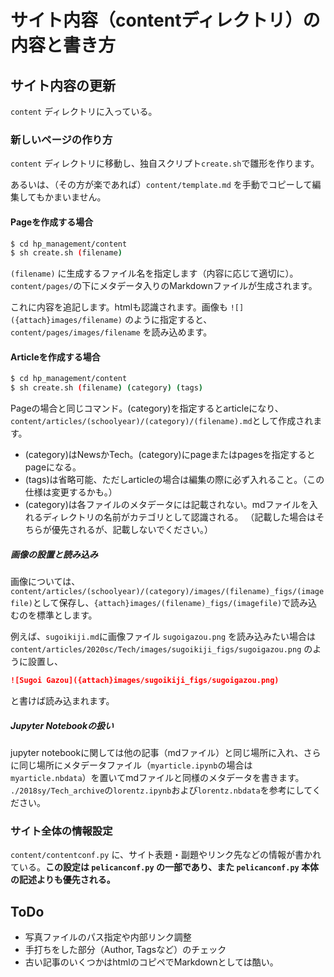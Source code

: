 # サイト内容（contentディレクトリ）の内容と書き方

## サイト内容の更新

`content` ディレクトリに入っている。

### 新しいページの作り方

`content` ディレクトリに移動し、独自スクリプト`create.sh`で雛形を作ります。

あるいは、（その方が楽であれば）`content/template.md` を手動でコピーして編集してもかまいません。

####  Pageを作成する場合

```bash
$ cd hp_management/content
$ sh create.sh (filename)
```

`(filename)` に生成するファイル名を指定します（内容に応じて適切に）。`content/pages/`の下にメタデータ入りのMarkdownファイルが生成されます。

これに内容を追記します。htmlも認識されます。画像も `![]({attach}images/filename)` のように指定すると、 `content/pages/images/filename` を読み込めます。

#### Articleを作成する場合

``` bash
$ cd hp_management/content
$ sh create.sh (filename) (category) (tags)
```

Pageの場合と同じコマンド。(category)を指定するとarticleになり、`content/articles/(schoolyear)/(category)/(filename).md`として作成されます。

- (category)はNewsかTech。(category)にpageまたはpagesを指定するとpageになる。
- (tags)は省略可能、ただしarticleの場合は編集の際に必ず入れること。（この仕様は変更するかも。）
- (category)は各ファイルのメタデータには記載されない。mdファイルを入れるディレクトリの名前がカテゴリとして認識される。
  （記載した場合はそちらが優先されるが、記載しないでください。）

##### 画像の設置と読み込み

画像については、`content/articles/(schoolyear)/(category)/images/(filename)_figs/(imagefile)`として保存し、`{attach}images/(filename)_figs/(imagefile)`で読み込むのを標準とします。

例えば、`sugoikiji.md`に画像ファイル `sugoigazou.png` を読み込みたい場合は `content/articles/2020sc/Tech/images/sugoikiji_figs/sugoigazou.png` のように設置し、

```markdown
![Sugoi Gazou]({attach}images/sugoikiji_figs/sugoigazou.png)
```

と書けば読み込まれます。

##### Jupyter Notebookの扱い

jupyter notebookに関しては他の記事（mdファイル）と同じ場所に入れ、さらに同じ場所にメタデータファイル（`myarticle.ipynb`の場合は`myarticle.nbdata`）を置いてmdファイルと同様のメタデータを書きます。 `./2018sy/Tech_archive`の`lorentz.ipynb`および`lorentz.nbdata`を参考にしてください。

### サイト全体の情報設定

`content/contentconf.py` に、サイト表題・副題やリンク先などの情報が書かれている。**この設定は `pelicanconf.py` の一部であり、また `pelicanconf.py` 本体の記述よりも優先される。**

## ToDo

- 写真ファイルのパス指定や内部リンク調整
- 手打ちをした部分（Author, Tagsなど）のチェック
- 古い記事のいくつかはhtmlのコピペでMarkdownとしては酷い。

